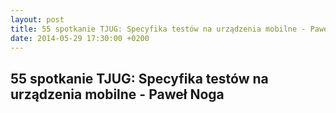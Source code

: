 ```yaml
---
layout: post
title: 55 spotkanie TJUG: Specyfika testów na urządzenia mobilne - Paweł Noga
date: 2014-05-29 17:30:00 +0200
---
```

55 spotkanie TJUG: Specyfika testów na urządzenia mobilne - Paweł Noga
-----------------
